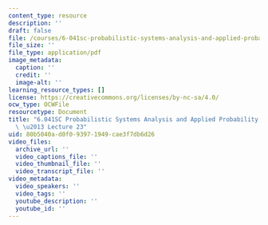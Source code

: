 ```yaml
---
content_type: resource
description: ''
draft: false
file: /courses/6-041sc-probabilistic-systems-analysis-and-applied-probability-fall-2013/80b5040ad0f093971949cae3f7db6d26_MIT6_041SCF13_lec23_300k.pdf
file_size: ''
file_type: application/pdf
image_metadata:
  caption: ''
  credit: ''
  image-alt: ''
learning_resource_types: []
license: https://creativecommons.org/licenses/by-nc-sa/4.0/
ocw_type: OCWFile
resourcetype: Document
title: "6.041SC Probabilistic Systems Analysis and Applied Probability, Fall 2013Transcript\
  \ \u2013 Lecture 23"
uid: 80b5040a-d0f0-9397-1949-cae3f7db6d26
video_files:
  archive_url: ''
  video_captions_file: ''
  video_thumbnail_file: ''
  video_transcript_file: ''
video_metadata:
  video_speakers: ''
  video_tags: ''
  youtube_description: ''
  youtube_id: ''
---
```

